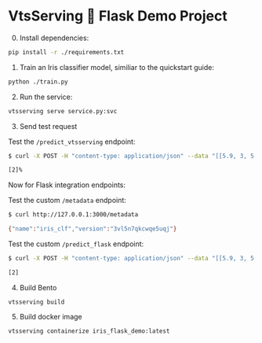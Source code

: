 # VtsServing 🤝 Flask Demo Project

0. Install dependencies:

```bash
pip install -r ./requirements.txt
```

1. Train an Iris classifier model, similiar to the quickstart guide:

```bash
python ./train.py
```

2. Run the service:

```bash
vtsserving serve service.py:svc
```

3. Send test request

Test the `/predict_vtsserving` endpoint:

```bash
$ curl -X POST -H "content-type: application/json" --data "[[5.9, 3, 5.1, 1.8]]" http://127.0.0.1:3000/predict_vtsserving

[2]%
```

Now for Flask integration endpoints:

Test the custom `/metadata` endpoint:

```bash
$ curl http://127.0.0.1:3000/metadata

{"name":"iris_clf","version":"3vl5n7qkcwqe5uqj"}
```

Test the custom `/predict_flask` endpoint:

```bash
$ curl -X POST -H "content-type: application/json" --data "[[5.9, 3, 5.1, 1.8]]" http://127.0.0.1:3000/predict_flask

[2]
```

4. Build Bento

```
vtsserving build
```

5. Build docker image

```
vtsserving containerize iris_flask_demo:latest
```
